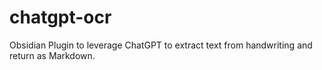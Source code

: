 # chatgpt-ocr
Obsidian Plugin to leverage ChatGPT to extract text from handwriting and return as Markdown.
